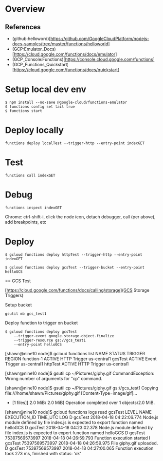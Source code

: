 # Overview

## References
- (github:helloword)[https://github.com/GoogleCloudPlatform/nodejs-docs-samples/tree/master/functions/helloworld]
- (GCP:Emulator_Docs)[https://cloud.google.com/functions/docs/emulator]
- (GCP_Console:Functions)[https://console.cloud.google.com/functions]
- (GCP_Functions_Quickstart)[https://cloud.google.com/functions/docs/quickstart]

# Setup local dev env

```
$ npm install --no-save @google-cloud/functions-emulator
$ functions config set tail true
$ functions start
```

# Deploy locally
```
functions deploy localTest --trigger-http --entry-point indexGET
```

# Test
```
functions call indexGET
```

# Debug
```
functions inspect indexGET
```

Chrome: ctrl-shift-i, click the node icon, detach debugger, call (per above), add breakpoints, etc

# Deploy

```
$ gcloud functions deploy httpTest --trigger-http --entry-point indexGET
```

```
$ gcloud functions deploy gcsTest --trigger-bucket --entry-point helloGCS
```

==
GCS Test

[https://cloud.google.com/functions/docs/calling/storage](GCS Storage Triggers)


Setup bucket
```
gsutil mb gcs_test1
```

Deploy function to trigger on bucket
```
$ gcloud functions deploy gcsTest
    --trigger-event google.storage.object.finalize
    --trigger-resource gs://gcs_test1
    --entry-point helloGCS
```


[shawn@nine10 node]$ gcloud functions list
NAME        STATUS  TRIGGER        REGION
function-1  ACTIVE  HTTP Trigger   us-central1
gcsTest     ACTIVE  Event Trigger  us-central1
httpTest    ACTIVE  HTTP Trigger   us-central1


[shawn@nine10 node]$ gsutil cp ~/Pictures/giphy.gif
CommandException: Wrong number of arguments for "cp" command.


[shawn@nine10 node]$ gsutil cp ~/Pictures/giphy.gif  gs://gcs_test1
Copying file:///home/shawn/Pictures/giphy.gif [Content-Type=image/gif]...
- [1 files][  2.0 MiB/  2.0 MiB]
Operation completed over 1 objects/2.0 MiB.


[shawn@nine10 node]$ gcloud functions logs read gcsTest
LEVEL  NAME     EXECUTION_ID    TIME_UTC                 LOG
D      gcsTest                  2018-04-18 04:22:06.774  Node.js module defined by file index.js is expected to export function named helloGCS
D      gcsTest                  2018-04-18 04:23:02.378  Node.js module defined by file index.js is expected to export function named helloGCS
D      gcsTest  75397569573997  2018-04-18 04:26:59.793  Function execution started
I      gcsTest  75397569573997  2018-04-18 04:26:59.975  File giphy.gif uploaded.
D      gcsTest  75397569573997  2018-04-18 04:27:00.065  Function execution took 273 ms, finished with status: 'ok'


